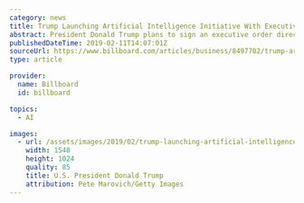 ```yaml
---
category: news
title: Trump Launching Artificial Intelligence Initiative With Executive Order
abstract: President Donald Trump plans to sign an executive order directing federal agencies to prioritize research and development in the field of artificial intelligence.
publishedDateTime: 2019-02-11T14:07:01Z
sourceUrl: https://www.billboard.com/articles/business/8497702/trump-artificial-intelligence-initiative-executive-order
type: article

provider:
  name: Billboard
  id: billboard

topics:
  - AI

images:
  - url: /assets/images/2019/02/trump-launching-artificial-intelligence-initiative-with-executive-order-1.jpg
    width: 1548
    height: 1024
    quality: 85
    title: U.S. President Donald Trump
    attribution: Pete Marovich/Getty Images
---
```

